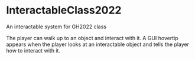 # InteractableClass2022
 An interactable system for GH2022 class

The player can walk up to an object and interact with it. A GUI hovertip appears when the player looks at an interactable object and tells the player how to interact with it.
